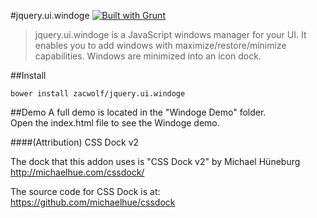 #jquery.ui.windoge [![Built with Grunt](https://cdn.gruntjs.com/builtwith.png)](http://gruntjs.com/)

> jquery.ui.windoge is a JavaScript windows manager for your UI. It enables you to add windows with maximize/restore/minimize capabilities. Windows are minimized into an icon dock.

##Install

```shell
bower install zacwolf/jquery.ui.windoge
```

##Demo
A full demo is located in the "Windoge Demo" folder.  
Open the index.html file to see the Windoge demo.

####(Attribution) CSS Dock v2

The dock that this addon uses is "CSS Dock v2" by Michael Hüneburg 
http://michaelhue.com/cssdock/

The source code for CSS Dock is at: https://github.com/michaelhue/cssdock